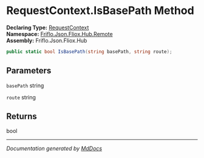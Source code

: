 ﻿<!--  
  <auto-generated>   
    The contents of this file were generated by a tool.  
    Changes to this file may be list if the file is regenerated  
  </auto-generated>   
-->

# RequestContext.IsBasePath Method

**Declaring Type:** [RequestContext](../index.md)  
**Namespace:** [Friflo.Json.Fliox.Hub.Remote](../../index.md)  
**Assembly:** Friflo.Json.Fliox.Hub

```csharp
public static bool IsBasePath(string basePath, string route);
```

## Parameters

`basePath`  string

`route`  string

## Returns

bool

___

*Documentation generated by [MdDocs](https://github.com/ap0llo/mddocs)*

